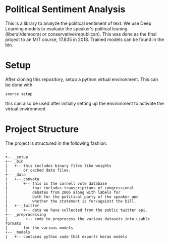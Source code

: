 # Political Sentiment Analysis

This is a library to analyze the political sentiment of text. We use Deep Learning models to evaluate the speaker's political leaning (liberal/democrat or conservative/republican). This was done as the final project to an MIT course, 17.835 in 2018. Trained models can be found in the bin.

# Setup

After cloning this repository, setup a python virtual environment. This can be done with 

```
source setup
```

this can also be used after initially setting up the environment to activate the virtual environment.

# Project Structure

The project is structured in the following fashion. 

```
.
+-- _setup
+-- _bin
|   +-- this includes binary files like weights 
|       or cached data files. 
+-- _data
|   +--_convote
|       +-- this is the cornell vote database 
|           that includes transcriptions of congressional
|           debates from 2005 along with labels for 
|           both for the political party of the speaker and 
|           whether the statement is for/against the bill.
|   +--_twitter
|       +-- data we have collected from the public twitter api.
+-- _preprocessing 
|        +-- code to preprocess the various datasets into usable formats 
|	    for the various models 
+-- _models
|   +-- contains python code that exports keras models

```

